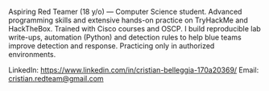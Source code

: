 Aspiring Red Teamer (18 y/o) — Computer Science student. Advanced programming skills and extensive hands-on practice on TryHackMe and HackTheBox. Trained with Cisco courses and OSCP. I build reproducible lab write-ups, automation (Python) and detection rules to help blue teams improve detection and response. Practicing only in authorized environments.

LinkedIn: https://www.linkedin.com/in/cristian-belleggia-170a20369/
Email: cristian.redteam@gmail.com
